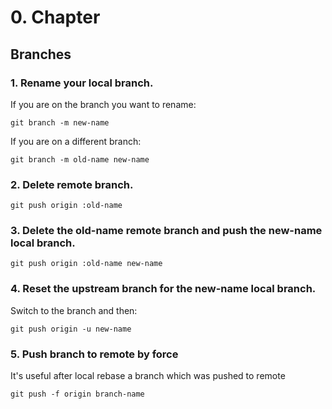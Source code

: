 # 0. Chapter

## Branches

### 1. Rename your local branch.

If you are on the branch you want to rename:

```
git branch -m new-name
```

If you are on a different branch:

```
git branch -m old-name new-name
```

### 2. Delete remote branch.

```
git push origin :old-name
```

### 3. Delete the old-name remote branch and push the new-name local branch.

```
git push origin :old-name new-name
```

### 4. Reset the upstream branch for the new-name local branch.

Switch to the branch and then:

```
git push origin -u new-name
```

### 5. Push branch to remote by force

It's useful after local rebase a branch which was pushed to remote

```
git push -f origin branch-name
```
